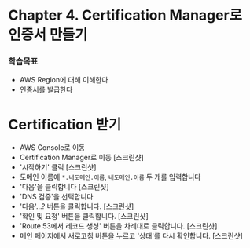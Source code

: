 # Chapter 4. Certification Manager로 인증서 만들기
### 학습목표
- AWS Region에 대해 이해한다
- 인증서를 발급한다

# Certification 받기
- AWS Console로 이동
- Certification Manager로 이동
[스크린샷]
- '시작하기' 클릭
[스크린샷]
- 도메인 이름에 `*.내도메인.이름`, `내도메인.이름` 두 개를 입력합니다
- '다음'을 클릭합니다
[스크린샷]
- 'DNS 검증'을 선택합니다
- '다음'...? 버튼을 클릭합니다.
[스크린샷]
- '확인 및 요청' 버튼을 클릭합니다.
[스크린샷]
- 'Route 53에서 레코드 생성' 버튼을 차례대로 클릭합니다.
[스크린샷]
- 메인 페이지에서 새로고침 버튼을 누르고 '상태'를 다시 확인합니다.
[스크린샷]
